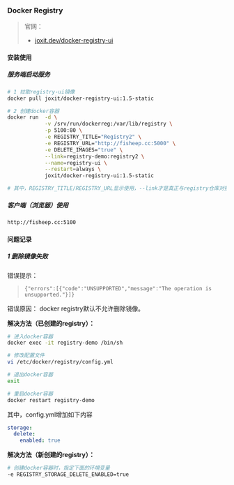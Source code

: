 
### Docker Registry

> 官网：
> - [joxit.dev/docker-registry-ui](https://joxit.dev/docker-registry-ui)


#### 安装使用

##### 服务端启动服务

```bash
# 1 拉取registry-ui镜像
docker pull joxit/docker-registry-ui:1.5-static

# 2 创建docker容器
docker run  -d \
            -v /srv/run/dockerreg:/var/lib/registry \
            -p 5100:80 \
            -e REGISTRY_TITLE="Registry2" \
            -e REGISTRY_URL="http://fisheep.cc:5000" \
            -e DELETE_IMAGES="true" \
            --link=registry-demo:registry2 \
            --name=registry-ui \
            --restart=always \
            joxit/docker-registry-ui:1.5-static

# 其中，REGISTRY_TITLE/REGISTRY_URL显示使用，--link才是真正与registry仓库对接的。
```

##### 客户端（浏览器）使用

```bash
http://fisheep.cc:5100
```

#### 问题记录

##### 1 删除镜像失败

错误提示：
> ```
> {"errors":[{"code":"UNSUPPORTED","message":"The operation is unsupported."}]}
> ```

错误原因：
docker registry默认不允许删除镜像。

**解决方法（已创建的registry）：**
```bash
# 进入docker容器
docker exec -it registry-demo /bin/sh

# 修改配置文件
vi /etc/docker/registry/config.yml

# 退出docker容器
exit

# 重启docker容器
docker restart registry-demo
```

其中，config.yml增加如下内容
```yml
storage:
  delete:
    enabled: true
```

**解决方法（新创建的registry）：**
```bash
# 创建docker容器时，指定下面的环境变量
-e REGISTRY_STORAGE_DELETE_ENABLED=true
```

